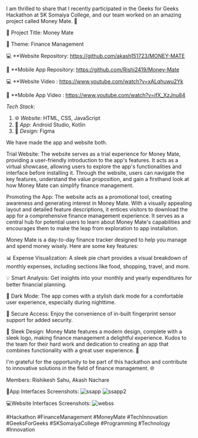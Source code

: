 I am thrilled to share that I recently participated in the Geeks for Geeks Hackathon at SK Somaiya College, and our team worked on an amazing project called Money Mate. 🌟

📌 Project Title: Money Mate

🎯 Theme: Finance Management

💻 **Website Repository: https://github.com/akash151723/MONEY-MATE

📱 **Mobile App Repository: https://github.com/Rishi2419/Money-Mate

💻 **Website Video : https://www.youtube.com/watch?v=xALqhuwu2Yk

📱 **Mobile App Video : https://www.youtube.com/watch?v=ifX_XzJnu84

*Tech Stack:*
1. 🌐 *Website:* HTML, CSS, JavaScript
2. 📱 *App:* Android Studio, Kotlin
3. 🎨 *Design:* Figma

We have made the app and website both.

Trial Website:
The website serves as a trial experience for Money Mate, providing a user-friendly introduction to the app's features. It acts as a virtual showcase, allowing users to explore the app's functionalities and interface before installing it. Through the website, users can navigate the key features, understand the value proposition, and gain a firsthand look at how Money Mate can simplify finance management.

Promoting the App:
The website acts as a promotional tool, creating awareness and generating interest in Money Mate. With a visually appealing layout and detailed feature descriptions, it entices visitors to download the app for a comprehensive finance management experience. It serves as a central hub for potential users to learn about Money Mate's capabilities and encourages them to make the leap from exploration to app installation.
   
Money Mate is a day-to-day finance tracker designed to help you manage and spend money wisely. Here are some key features:

📊 Expense Visualization:
A sleek pie chart provides a visual breakdown of monthly expenses, including sections like food, shopping, travel, and more.

💡 Smart Analysis:
Get insights into your monthly and yearly expenditures for better financial planning.

🌙 Dark Mode:
The app comes with a stylish dark mode for a comfortable user experience, especially during nighttime.

🔐 Secure Access:
Enjoy the convenience of in-built fingerprint sensor support for added security.

🎨 Sleek Design:
Money Mate features a modern design, complete with a sleek logo, making finance management a delightful experience.
Kudos to the team for their hard work and dedication to creating an app that combines functionality with a great user experience. 💪


I'm grateful for the opportunity to be part of this hackathon and contribute to innovative solutions in the field of finance management. 🌐

Members: Rishikesh Sahu, Akash Nachare


📱App Interfaces Screenshots:
![ssapp](https://github.com/Rishi2419/Money-Mate/assets/114185158/ddd82916-609e-44fb-88aa-ffc893b98a0c)
![ssapp2](https://github.com/Rishi2419/Money-Mate/assets/114185158/63f754fc-d5e6-4062-af90-0701f174e1c7)

💻Website Interfaces Screenshots:
![webss](https://github.com/Rishi2419/Money-Mate/assets/114185158/da2e1f2d-c13b-405d-ad10-b1355bf7d908)

#Hackathon #FinanceManagement #MoneyMate #TechInnovation #GeeksForGeeks #SKSomaiyaCollege #Programming #Technology #Innovation
